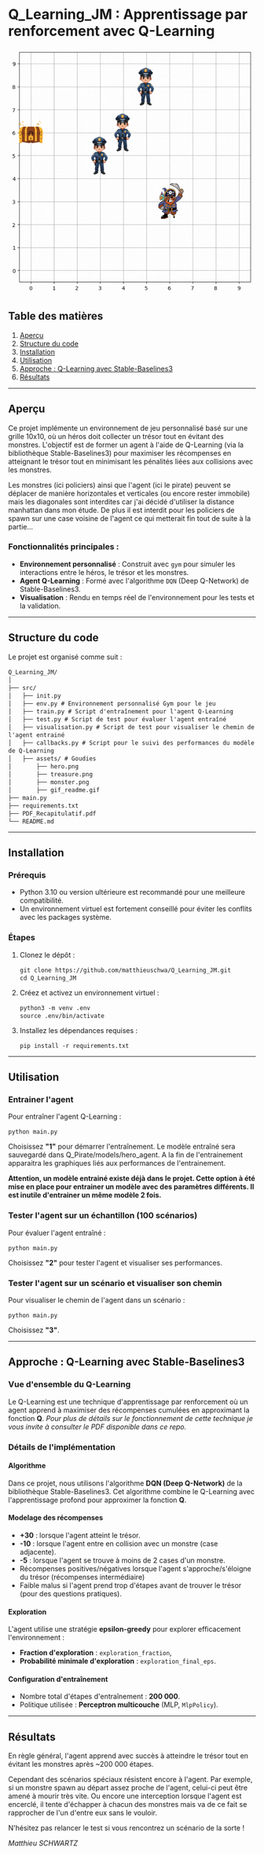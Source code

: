 # Q_Learning_JM : Apprentissage par renforcement avec Q-Learning

<img src="src/assets/gif_readme.gif" alt="Démonstration du projet" width="500">

## Table des matières
1. [Aperçu](#aperçu)
2. [Structure du code](#structure-du-code)
3. [Installation](#installation)
4. [Utilisation](#utilisation)
5. [Approche : Q-Learning avec Stable-Baselines3](#approche-q-learning-avec-stable-baselines3)
6. [Résultats](#résultats)

---

## Aperçu

Ce projet implémente un environnement de jeu personnalisé basé sur une grille 10x10, où un héros doit collecter un trésor tout en évitant des monstres. L'objectif est de former un agent à l'aide de Q-Learning (via la bibliothèque Stable-Baselines3) pour maximiser les récompenses en atteignant le trésor tout en minimisant les pénalités liées aux collisions avec les monstres.

Les monstres (ici policiers) ainsi que l'agent (ici le pirate) peuvent se déplacer de manière horizontales et verticales (ou encore rester immobile) mais les diagonales sont interdites car j'ai décidé d'utiliser la distance manhattan dans mon étude. De plus il est interdit pour les policiers de spawn sur une case voisine de l'agent ce qui metterait fin tout de suite à la partie...

### Fonctionnalités principales :
- **Environnement personnalisé** : Construit avec `gym` pour simuler les interactions entre le héros, le trésor et les monstres.
- **Agent Q-Learning** : Formé avec l'algorithme `DQN` (Deep Q-Network) de Stable-Baselines3.
- **Visualisation** : Rendu en temps réel de l'environnement pour les tests et la validation.

---

## Structure du code

Le projet est organisé comme suit :

```
Q_Learning_JM/
│
├── src/
│   ├── init.py 
│   ├── env.py # Environnement personnalisé Gym pour le jeu
│   ├── train.py # Script d'entraînement pour l'agent Q-Learning
│   ├── test.py # Script de test pour évaluer l'agent entraîné
│   ├── visualisation.py # Script de test pour visualiser le chemin de l'agent entrainé
│   ├── callbacks.py # Script pour le suivi des performances du modèle de Q-Learning
│   ├── assets/ # Goudies
│       ├── hero.png
│       ├── treasure.png
│       ├── monster.png
│       ├── gif_readme.gif
├── main.py 
├── requirements.txt
├── PDF_Recapitulatif.pdf
└── README.md 
```

---

## Installation 

### Prérequis
- Python 3.10 ou version ultérieure est recommandé pour une meilleure compatibilité.
- Un environnement virtuel est fortement conseillé pour éviter les conflits avec les packages système.

### Étapes
1. Clonez le dépôt :
   ```
   git clone https://github.com/matthieuschwa/Q_Learning_JM.git
   cd Q_Learning_JM
   ```
2. Créez et activez un environnement virtuel :
   ```
   python3 -m venv .env
   source .env/bin/activate
   ```
3. Installez les dépendances requises :
   ```
   pip install -r requirements.txt
   ```

--- 

## Utilisation

### Entrainer l'agent

Pour entraîner l'agent Q-Learning :
```
python main.py
```

Choisissez **"1"** pour démarrer l'entraînement. Le modèle entraîné sera sauvegardé dans Q_Pirate/models/hero_agent.
A la fin de l'entrainement apparaitra les graphiques liés aux performances de l'entrainement.

**Attention, un modèle entrainé existe déjà dans le projet. Cette option à été mise en place pour entrainer un modèle avec des paramètres différents. Il est inutile d'entrainer un même modèle 2 fois.**

### Tester l'agent sur un échantillon (100 scénarios)

Pour évaluer l'agent entraîné :
```
python main.py
```

Choisissez **"2"** pour tester l'agent et visualiser ses performances.

### Tester l'agent sur un scénario et visualiser son chemin

Pour visualiser le chemin de l'agent dans un scénario :
```
python main.py
```

Choisissez **"3"**.

---

## Approche : Q-Learning avec Stable-Baselines3

### Vue d'ensemble du Q-Learning

Le Q-Learning est une technique d'apprentissage par renforcement où un agent apprend à maximiser des récompenses cumulées en approximant la fonction **Q**. _Pour plus de détails sur le fonctionnement de cette technique je vous invite à consulter le PDF disponible dans ce repo._

### Détails de l'implémentation

#### Algorithme
Dans ce projet, nous utilisons l'algorithme **DQN (Deep Q-Network)** de la bibliothèque Stable-Baselines3. Cet algorithme combine le Q-Learning avec l'apprentissage profond pour approximer la fonction **Q**.

#### Modelage des récompenses
- **+30** : lorsque l'agent atteint le trésor.
- **-10** : lorsque l'agent entre en collision avec un monstre (case adjacente).
- **-5** : lorsque l'agent se trouve à moins de 2 cases d'un monstre.
- Récompenses positives/négatives lorsque l'agent s'approche/s'éloigne du trésor (récompenses intermédiaire)
- Faible malus si l'agent prend trop d'étapes avant de trouver le trésor (pour des questions pratiques).

#### Exploration
L'agent utilise une stratégie **epsilon-greedy** pour explorer efficacement l'environnement :
- **Fraction d'exploration** : `exploration_fraction`,
- **Probabilité minimale d'exploration** : `exploration_final_eps`.

#### Configuration d'entraînement
- Nombre total d'étapes d'entraînement : **200 000**.
- Politique utilisée : **Perceptron multicouche** (MLP, `MlpPolicy`).


--- 

## Résultats

En règle général, l'agent apprend avec succès à atteindre le trésor tout en évitant les monstres après ~200 000 étapes.

Cependant des scénarios spéciaux résistent encore à l'agent. Par exemple, si un monstre spawn au départ assez proche de l'agent, celui-ci peut être amené à mourir très vite. Ou encore une interception lorsque l'agent est encerclé, il tente d'échapper à chacun des monstres mais va de ce fait se rapprocher de l'un d'entre eux sans le vouloir. 


N'hésitez pas relancer le test si vous rencontrez un scénario de la sorte !



_Matthieu SCHWARTZ_

















